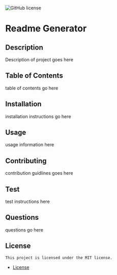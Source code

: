 
  ![GitHub license](https://img.shields.io/badge/license-MIT-blue.svg)
  # Readme Generator

  ## Description

  Description of project goes here

  ## Table of Contents

  table of contents go here

  ## Installation

  installation instructions go here

  ## Usage

  usage information here

  ## Contributing

  contribution guidlines goes here

  ## Test

  test instructions here

  ## Questions

  questions go here
  
  ## License 
    This project is licensed under the MIT license.
  
* [License](#license)
